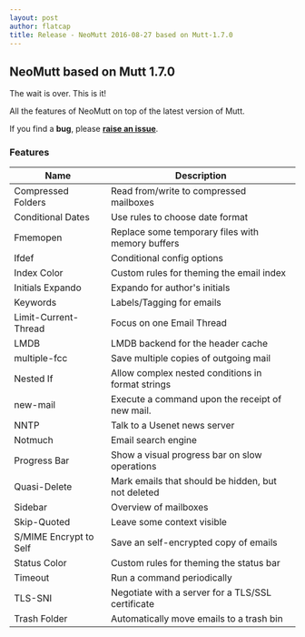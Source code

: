 ```yaml
---
layout: post
author: flatcap
title: Release - NeoMutt 2016-08-27 based on Mutt-1.7.0
---
```


## NeoMutt based on Mutt 1.7.0

The wait is over.  This is it!

All the features of NeoMutt on top of the latest version of Mutt.

If you find a **bug**, please **[raise an issue](https://github.com/neomutt/neomutt/issues/new)**.

### Features

| Name                   | Description
| -----------------------|---------------------------------------------------------
| Compressed Folders     | Read from/write to compressed mailboxes
| Conditional Dates      | Use rules to choose date format
| Fmemopen               | Replace some temporary files with memory buffers
| Ifdef                  | Conditional config options
| Index Color            | Custom rules for theming the email index
| Initials Expando       | Expando for author's initials
| Keywords               | Labels/Tagging for emails
| Limit-Current-Thread   | Focus on one Email Thread
| LMDB                   | LMDB backend for the header cache
| multiple-fcc           | Save multiple copies of outgoing mail
| Nested If              | Allow complex nested conditions in format strings
| new-mail               | Execute a command upon the receipt of new mail.
| NNTP                   | Talk to a Usenet news server
| Notmuch                | Email search engine
| Progress Bar           | Show a visual progress bar on slow operations
| Quasi-Delete           | Mark emails that should be hidden, but not deleted
| Sidebar                | Overview of mailboxes
| Skip-Quoted            | Leave some context visible
| S/MIME Encrypt to Self | Save an self-encrypted copy of emails
| Status Color           | Custom rules for theming the status bar
| Timeout                | Run a command periodically
| TLS-SNI                | Negotiate with a server for a TLS/SSL certificate
| Trash Folder           | Automatically move emails to a trash bin


